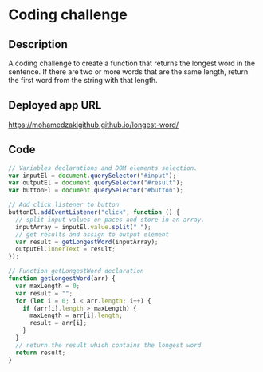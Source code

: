 # Coding challenge

## Description

A coding challenge to create a function that returns the longest word in the sentence. If there are two or more words that are the same length, return the first word from the string with that length.

## Deployed app URL

https://mohamedzakigithub.github.io/longest-word/

## Code

```javascript
// Variables declarations and DOM elements selection.
var inputEl = document.querySelector("#input");
var outputEl = document.querySelector("#result");
var buttonEl = document.querySelector("#button");

// Add click listener to button
buttonEl.addEventListener("click", function () {
  // split input values on paces and store in an array.
  inputArray = inputEl.value.split(" ");
  // get results and assign to output element
  var result = getLongestWord(inputArray);
  outputEl.innerText = result;
});

// Function getLongestWord declaration
function getLongestWord(arr) {
  var maxLength = 0;
  var result = "";
  for (let i = 0; i < arr.length; i++) {
    if (arr[i].length > maxLength) {
      maxLength = arr[i].length;
      result = arr[i];
    }
  }
  // return the result which contains the longest word
  return result;
}
```
